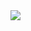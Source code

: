 <img align="center" src="https://github-readme-stats.vercel.app/api/top-langs/?username=SaiyanSteevDEV" />
